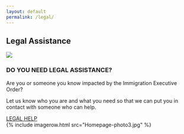```yaml
---
layout: default
permalink: /legal/
---
```


<div class="container-fluid">
  <div class="row">
    <div class="col-xs-12 col-sm-10 col-sm-offset-1"><h2>Legal Assistance</h2></div>
  </div>
  <div class="row padbottom50">
    <div class="col-xs-12 col-sm-3 col-sm-offset-2"><img class="centered" src="{{ site.baseurl }}/images/Icon-Legal.png" /></div>
    <div class="col-xs-12 col-sm-5">
      <h3>DO YOU NEED LEGAL ASSISTANCE?</h3>
      <p>
        Are you or someone you know impacted by the Immigration Executive Order?
      </p>
      <p>
        Let us know who you are and what you need so that we can put you in contact with someone who can help.
      </p>
      <a class="btn btn-primary btn-block" href="mailto:legalquestion@dullesjustice.org">LEGAL HELP</a>
    </div>
  </div>
  {% include imagerow.html src="Homepage-photo3.jpg" %}
</div>
